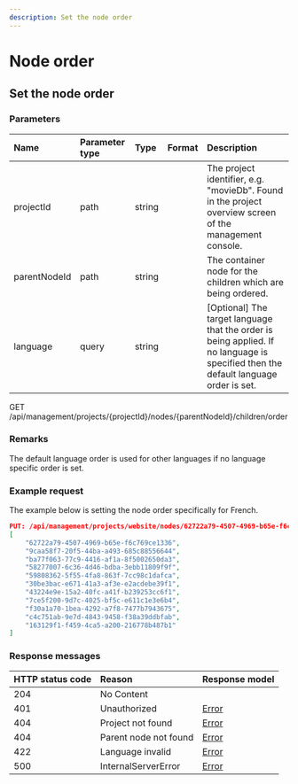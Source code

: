 ```yaml
---
description: Set the node order
---
```


# Node order

## Set the node order

### Parameters

| Name | Parameter type | Type | Format | Description |
|:-|:-|:-|:-|:-|
| projectId | path | string |  | The project identifier, e.g. "movieDb". Found in the project overview screen of the management console. |
| parentNodeId | path | string |  | The container node for the children which are being ordered. |
| language | query | string |  | [Optional] The target language that the order is being applied. If no language is specified then the default language order is set. |

<span class="label label--get">GET</span> /api/management/projects/{projectId}/nodes/{parentNodeId}/children/order

### Remarks

The default language order is used for other languages if no language specific order is set.

### Example request

The example below is setting the node order specifically for French.

```json
PUT: /api/management/projects/website/nodes/62722a79-4507-4969-b65e-f6c769ce1336/children/order?language=fr-FR
[
    "62722a79-4507-4969-b65e-f6c769ce1336",
    "9caa58f7-20f5-44ba-a493-685c88556644",
    "ba77f063-77c9-4416-af1a-8f5002650da3",
    "58277007-6c36-4d46-bdba-3ebb11809f9f",
    "59808362-5f55-4fa8-863f-7cc98c1dafca",
    "30be3bac-e671-41a3-af3e-e2acdebe39f1",
    "43224e9e-15a2-40fc-a41f-b239253cc6f1",
    "7ce5f200-9d7c-4025-bf5c-e611c1e3e6b4",
    "f30a1a70-1bea-4292-a7f8-7477b7943675",
    "c4c751ab-9e7d-4843-9458-f38a39ddbfab",
    "163129f1-f459-4ca5-a200-216778b487b1"
]
```

### Response messages

| HTTP status code | Reason | Response model |
|:-|:-|:-|
| 204 | No Content |  |
| 401 | Unauthorized | [Error](/key-concepts/errors.md) |
| 404 | Project not found | [Error](/key-concepts/errors.md) |
| 404 | Parent node not found | [Error](/key-concepts/errors.md) |
| 422 | Language invalid| [Error](/key-concepts/errors.md) |
| 500 | InternalServerError | [Error](/key-concepts/errors.md) |

